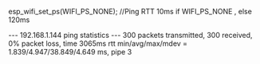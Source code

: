 

esp_wifi_set_ps(WIFI_PS_NONE); //Ping RTT 10ms if WIFI_PS_NONE , else 120ms

--- 192.168.1.144 ping statistics ---
300 packets transmitted, 300 received, 0% packet loss, time 3065ms
rtt min/avg/max/mdev = 1.839/4.947/38.849/4.649 ms, pipe 3